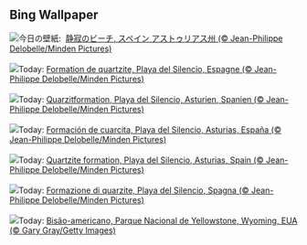 ## Bing Wallpaper
![](https://www.bing.com/th?id=OHR.SilencioSpain_JA-JP2937040234_UHD.jpg&w=1000)今日の壁紙: &nbsp;[静寂のビーチ, スペイン アストゥリアス州 (© Jean-Philippe Delobelle/Minden Pictures)](https://www.bing.com/th?id=OHR.SilencioSpain_JA-JP2937040234_UHD.jpg)
<br><br/>
![](https://www.bing.com/th?id=OHR.SilencioSpain_FR-FR1881358209_UHD.jpg&w=1000)Today: [Formation de quartzite, Playa del Silencio, Espagne (© Jean-Philippe Delobelle/Minden Pictures)](https://www.bing.com/th?id=OHR.SilencioSpain_FR-FR1881358209_UHD.jpg)
<br><br/>
![](https://www.bing.com/th?id=OHR.SilencioSpain_DE-DE3741175686_UHD.jpg&w=1000)Today: [Quarzitformation, Playa del Silencio, Asturien, Spanien (© Jean-Philippe Delobelle/Minden Pictures)](https://www.bing.com/th?id=OHR.SilencioSpain_DE-DE3741175686_UHD.jpg)
<br><br/>
![](https://www.bing.com/th?id=OHR.SilencioSpain_ES-ES5057202656_UHD.jpg&w=1000)Today: [Formación de cuarcita, Playa del Silencio, Asturias, España (© Jean-Philippe Delobelle/Minden Pictures)](https://www.bing.com/th?id=OHR.SilencioSpain_ES-ES5057202656_UHD.jpg)
<br><br/>
![](https://www.bing.com/th?id=OHR.SilencioSpain_EN-GB8484169314_UHD.jpg&w=1000)Today: [Quartzite formation, Playa del Silencio, Asturias, Spain (© Jean-Philippe Delobelle/Minden Pictures)](https://www.bing.com/th?id=OHR.SilencioSpain_EN-GB8484169314_UHD.jpg)
<br><br/>
![](https://www.bing.com/th?id=OHR.SilencioSpain_IT-IT5372993928_UHD.jpg&w=1000)Today: [Formazione di quarzite, Playa del Silencio, Spagna (© Jean-Philippe Delobelle/Minden Pictures)](https://www.bing.com/th?id=OHR.SilencioSpain_IT-IT5372993928_UHD.jpg)
<br><br/>
![](https://www.bing.com/th?id=OHR.BisonSnow_PT-BR5474205196_UHD.jpg&w=1000)Today: [Bisão-americano, Parque Nacional de Yellowstone, Wyoming, EUA (© Gary Gray/Getty Images)](https://www.bing.com/th?id=OHR.BisonSnow_PT-BR5474205196_UHD.jpg)
<br><br/>
